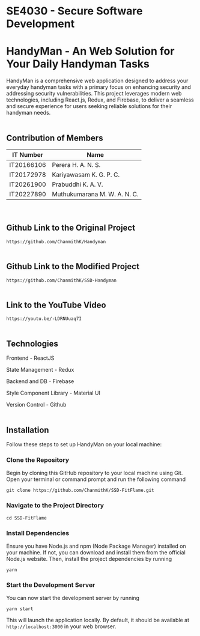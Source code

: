 
# SE4030 - Secure Software Development 

# HandyMan - An Web Solution for Your Daily Handyman Tasks

HandyMan is a comprehensive web application designed to address your everyday handyman tasks with a primary focus on enhancing security and addressing security vulnerabilities. This project leverages modern web technologies, including React.js, Redux, and Firebase, to deliver a seamless and secure experience for users seeking reliable solutions for their handyman needs.
<br><br>
## Contribution of Members

|   IT Number   | Name |
|---------------|-----------------|
|  IT20166106   | Perera H. A. N. S.   |
|  IT20172978   | Kariyawasam K. G. P. C.  |
|  IT20261900   | Prabuddhi K. A. V.   |
|  IT20227890   |   Muthukumarana M. W. A. N. C. |

<br>

## Github Link to the Original Project
`https://github.com/ChanmithK/Handyman`
<br><br>
## Github Link to the Modified Project 
`https://github.com/ChanmithK/SSD-Handyman`
<br><br>
## Link to the YouTube Video
`https://youtu.be/-LDRNUuaq7I`
<br><br>

## Technologies
Frontend - ReactJS

State Management - Redux

Backend and DB - Firebase

Style Component Library - Material UI

Version Control - Github
<br><br>
## Installation

Follow these steps to set up HandyMan on your local machine:

### Clone the Repository
Begin by cloning this GitHub repository to your local machine using Git. Open your terminal or command prompt and run the following command

`git clone https://github.com/ChanmithK/SSD-FitFlame.git`


### Navigate to the Project Directory

`cd SSD-FitFlame`


### Install Dependencies
Ensure you have Node.js and npm (Node Package Manager) installed on your machine. If not, you can download and install them from the official Node.js website. Then, install the project dependencies by running

`yarn`

### Start the Development Server
You can now start the development server by running

`yarn start`

This will launch the application locally. By default, it should be available at `http://localhost:3000` in your web browser.
